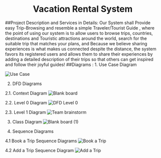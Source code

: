 <h1 align="center" > Vacation Rental System </h1>
##Project Description and Services in Details:
Our System shall Provide easy Trip-Browsing and  resemble a simple Traveler/Tourist Guide  , where the point of using our system is to allow users to browse trips, countries, destinations and Touristic attractions around the world, search for the suitable trip that matches your plans, and Because we believe sharing experiences is what makes us connected despite the distance, the system favors its registered users and allows them to share their experiences by adding a detailed description of their trips so that others can get inspired and follow their joyful guides!
##Diagrams :
1.	Use Case Diagram

![Use Case](https://user-images.githubusercontent.com/92337927/220678380-1ec9b8c3-8883-4bc9-a4a7-213e86a217be.jpg)


2.	DFD Diagrams

2.1.	Context Diagram
![Blank board](https://user-images.githubusercontent.com/92337927/220666697-d662226a-5679-47bd-9dbd-47efb555b5e1.png)

2.2.	Level 0 Diagram 
![DFD Level 0](https://user-images.githubusercontent.com/92337927/220678375-203ef629-9615-4172-8713-bbae8f1da9a9.png)

2.3.	Level 1 Diagram
![Team brainstorm](https://user-images.githubusercontent.com/92337927/220666589-eb2d0f2f-3f19-4a98-8d4a-8a53a0e11a6e.png)

3.	Class Diagram
![Blank board (1)](https://user-images.githubusercontent.com/92337927/220666808-e30f6bc8-d05d-4fb1-a5cd-4d44ba075c2d.png)

4.	Sequence Diagrams

4.1	Book a Trip Sequence Diagrams
![Book a Trip](https://user-images.githubusercontent.com/92337927/220666420-dd0a68d8-c8ea-41cd-baef-3029e7644a15.png)

4.2	Add a Trip Sequence Diagram
![Add a Trip](https://user-images.githubusercontent.com/92337927/220666152-0f25db49-a0c5-4e1e-936b-0e5966abae9b.png)
